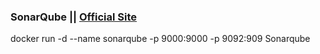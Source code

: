 ### SonarQube || [Official Site](https://docs.sonarsource.com/sonarqube/latest/)



docker run -d --name sonarqube -p 9000:9000 -p 9092:909 Sonarqube
